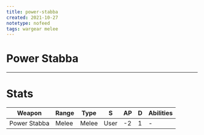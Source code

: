 ```yaml
---
title: power-stabba
created: 2021-10-27
notetype: nofeed
tags: wargear melee
---
```


# Power Stabba

---

# Stats

| Weapon       | Range | Type  | S    | AP  | D   | Abilities |
| ------------ | ----- | ----- | ---- | --- | --- | --------- |
| Power Stabba | Melee | Melee | User | -2  | 1   | -         | 